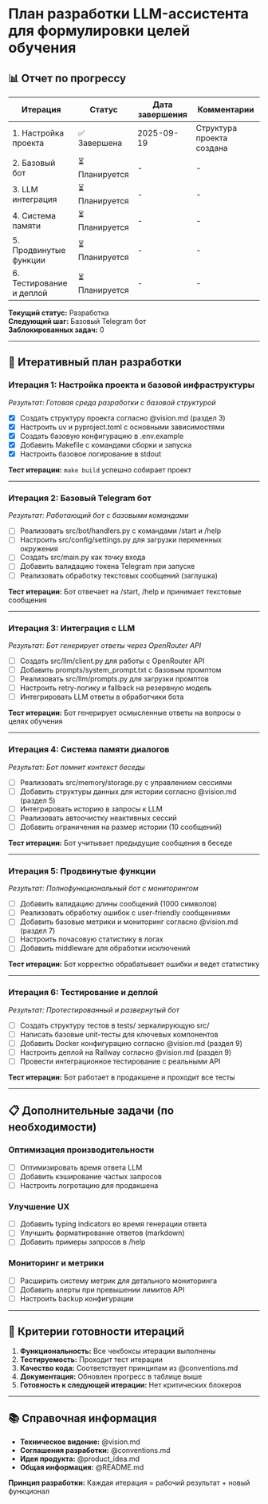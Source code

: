 # План разработки LLM-ассистента для формулировки целей обучения

## 📊 Отчет по прогрессу

| Итерация | Статус | Дата завершения | Комментарии |
|----------|--------|----------------|-------------|
| 1. Настройка проекта | ✅ Завершена | 2025-09-19 | Структура проекта создана |
| 2. Базовый бот | ⏳ Планируется | - | - |
| 3. LLM интеграция | ⏳ Планируется | - | - |
| 4. Система памяти | ⏳ Планируется | - | - |
| 5. Продвинутые функции | ⏳ Планируется | - | - |
| 6. Тестирование и деплой | ⏳ Планируется | - | - |

**Текущий статус:** Разработка  
**Следующий шаг:** Базовый Telegram бот  
**Заблокированных задач:** 0

---

## 🚀 Итеративный план разработки

### Итерация 1: Настройка проекта и базовой инфраструктуры
*Результат: Готовая среда разработки с базовой структурой*

- [x] Создать структуру проекта согласно @vision.md (раздел 3)
- [x] Настроить uv и pyproject.toml с основными зависимостями
- [x] Создать базовую конфигурацию в .env.example
- [x] Добавить Makefile с командами сборки и запуска
- [x] Настроить базовое логирование в stdout

**Тест итерации:** `make build` успешно собирает проект

---

### Итерация 2: Базовый Telegram бот
*Результат: Работающий бот с базовыми командами*

- [ ] Реализовать src/bot/handlers.py с командами /start и /help
- [ ] Настроить src/config/settings.py для загрузки переменных окружения
- [ ] Создать src/main.py как точку входа
- [ ] Добавить валидацию токена Telegram при запуске
- [ ] Реализовать обработку текстовых сообщений (заглушка)

**Тест итерации:** Бот отвечает на /start, /help и принимает текстовые сообщения

---

### Итерация 3: Интеграция с LLM
*Результат: Бот генерирует ответы через OpenRouter API*

- [ ] Создать src/llm/client.py для работы с OpenRouter API
- [ ] Добавить prompts/system_prompt.txt с базовым промптом
- [ ] Реализовать src/llm/prompts.py для загрузки промптов
- [ ] Настроить retry-логику и fallback на резервную модель
- [ ] Интегрировать LLM ответы в обработчики бота

**Тест итерации:** Бот генерирует осмысленные ответы на вопросы о целях обучения

---

### Итерация 4: Система памяти диалогов  
*Результат: Бот помнит контекст беседы*

- [ ] Реализовать src/memory/storage.py с управлением сессиями
- [ ] Добавить структуры данных для истории согласно @vision.md (раздел 5)
- [ ] Интегрировать историю в запросы к LLM
- [ ] Реализовать автоочистку неактивных сессий
- [ ] Добавить ограничения на размер истории (10 сообщений)

**Тест итерации:** Бот учитывает предыдущие сообщения в беседе

---

### Итерация 5: Продвинутые функции
*Результат: Полнофункциональный бот с мониторингом*

- [ ] Добавить валидацию длины сообщений (1000 символов)
- [ ] Реализовать обработку ошибок с user-friendly сообщениями
- [ ] Добавить базовые метрики и мониторинг согласно @vision.md (раздел 7)
- [ ] Настроить почасовую статистику в логах
- [ ] Добавить middleware для обработки исключений

**Тест итерации:** Бот корректно обрабатывает ошибки и ведет статистику

---

### Итерация 6: Тестирование и деплой
*Результат: Протестированный и развернутый бот*

- [ ] Создать структуру тестов в tests/ зеркалирующую src/
- [ ] Написать базовые unit-тесты для ключевых компонентов
- [ ] Добавить Docker конфигурацию согласно @vision.md (раздел 9)
- [ ] Настроить деплой на Railway согласно @vision.md (раздел 9)
- [ ] Провести интеграционное тестирование с реальными API

**Тест итерации:** Бот работает в продакшене и проходит все тесты

---

## 📋 Дополнительные задачи (по необходимости)

### Оптимизация производительности
- [ ] Оптимизировать время ответа LLM
- [ ] Добавить кэширование частых запросов
- [ ] Настроить логротацию для продакшена

### Улучшение UX
- [ ] Добавить typing indicators во время генерации ответа
- [ ] Улучшить форматирование ответов (markdown)
- [ ] Добавить примеры запросов в /help

### Мониторинг и метрики
- [ ] Расширить систему метрик для детального мониторинга
- [ ] Добавить алерты при превышении лимитов API
- [ ] Настроить backup конфигурации

---

## 🎯 Критерии готовности итераций

1. **Функциональность:** Все чекбоксы итерации выполнены
2. **Тестируемость:** Проходит тест итерации  
3. **Качество кода:** Соответствует принципам из @conventions.md
4. **Документация:** Обновлен прогресс в таблице выше
5. **Готовность к следующей итерации:** Нет критических блокеров

---

## 📚 Справочная информация

- **Техническое видение:** @vision.md
- **Соглашения разработки:** @conventions.md  
- **Идея продукта:** @product_idea.md
- **Общая информация:** @README.md

**Принцип разработки:** Каждая итерация = рабочий результат + новый функционал
